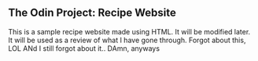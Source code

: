 <h2>The Odin Project: Recipe Website</h2>
This is a sample recipe website made using HTML. It will be modified later. It will be used as a review of what I have gone through.
Forgot about this, LOL
ANd I still forgot about it.. DAmn, anyways